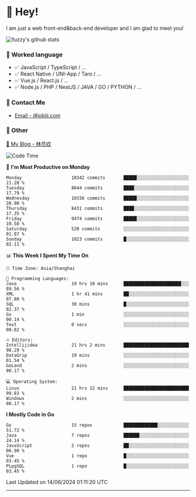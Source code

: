 # 👋 Hey!

I am just a web front-end&back-end developer and I am glad to meet you!

![fuzzy's github stats](https://github-readme-stats.vercel.app/api?username=JaydenForYou&&show_icons=true&&title_color=1abc9c&&icon_color=1abc9c)


### 📝 Worked language

- ✅ JavaScript / TypeScript / ...
- ✅ React Native / UNI-App / Taro / ...
- ✅ Vue.js / React.js / ...
- ✅ Node.js / PHP / NestJS / JAVA / GO / PYTHON / ...

### 📮 Contact Me

- [Email - i#iobiji.com](mailto:i@iobiji.com)


### 🤪 Other

[📌 My Blog - 林尽欢](https://iobiji.com)

<!--START_SECTION:waka-->
![Code Time](http://img.shields.io/badge/Code%20Time-696%20hrs%2026%20mins-blue)

📅 **I'm Most Productive on Monday** 

```text
Monday                   10342 commits       █████░░░░░░░░░░░░░░░░░░░░   21.28 % 
Tuesday                  8644 commits        ████░░░░░░░░░░░░░░░░░░░░░   17.79 % 
Wednesday                10156 commits       █████░░░░░░░░░░░░░░░░░░░░   20.90 % 
Thursday                 8431 commits        ████░░░░░░░░░░░░░░░░░░░░░   17.35 % 
Friday                   9474 commits        █████░░░░░░░░░░░░░░░░░░░░   19.50 % 
Saturday                 520 commits         ░░░░░░░░░░░░░░░░░░░░░░░░░   01.07 % 
Sunday                   1023 commits        █░░░░░░░░░░░░░░░░░░░░░░░░   02.11 % 
```


📊 **This Week I Spent My Time On** 

```text
🕑︎ Time Zone: Asia/Shanghai

💬 Programming Languages: 
Java                     19 hrs 10 mins      ██████████████████████░░░   89.56 % 
XML                      1 hr 41 mins        ██░░░░░░░░░░░░░░░░░░░░░░░   07.88 % 
SQL                      30 mins             █░░░░░░░░░░░░░░░░░░░░░░░░   02.37 % 
Go                       1 min               ░░░░░░░░░░░░░░░░░░░░░░░░░   00.14 % 
Text                     0 secs              ░░░░░░░░░░░░░░░░░░░░░░░░░   00.02 % 

🔥 Editors: 
Intellijidea             21 hrs 2 mins       █████████████████████████   98.29 % 
DataGrip                 19 mins             ░░░░░░░░░░░░░░░░░░░░░░░░░   01.54 % 
GoLand                   2 mins              ░░░░░░░░░░░░░░░░░░░░░░░░░   00.17 % 

💻 Operating System: 
Linux                    21 hrs 22 mins      █████████████████████████   99.83 % 
Windows                  2 mins              ░░░░░░░░░░░░░░░░░░░░░░░░░   00.17 % 
```

**I Mostly Code in Go** 

```text
Go                       15 repos            █████████████░░░░░░░░░░░░   51.72 % 
Java                     7 repos             ██████░░░░░░░░░░░░░░░░░░░   24.14 % 
JavaScript               2 repos             ██░░░░░░░░░░░░░░░░░░░░░░░   06.90 % 
Vue                      1 repo              █░░░░░░░░░░░░░░░░░░░░░░░░   03.45 % 
PLpgSQL                  1 repo              █░░░░░░░░░░░░░░░░░░░░░░░░   03.45 % 
```




 Last Updated on 14/06/2024 01:11:20 UTC
<!--END_SECTION:waka-->
---
